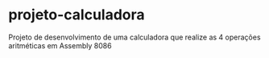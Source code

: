 # projeto-calculadora
Projeto de desenvolvimento de uma calculadora que realize as 4 operações aritméticas em Assembly 8086
